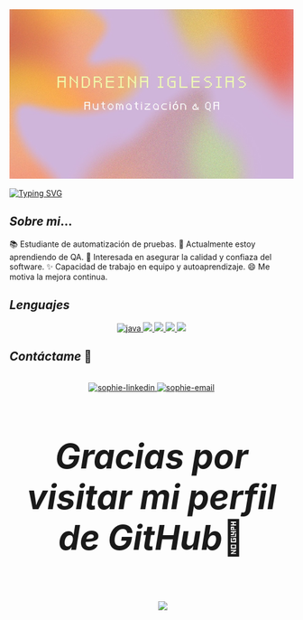 <img src="https://raw.githubusercontent.com/AndreinaIV/AndreinaIV/main/EncabezadoAndreina.jpg" height="300">



[![Typing SVG](https://readme-typing-svg.herokuapp.com?duration=6500&color=777777&background=00000000&width=500&height=120&size=40&lines=++Hola!+Soy+Andreina+🌻)](https://git.io/typing-svg)



## *Sobre mi*...

📚 Estudiante de automatización de pruebas.
🌱 Actualmente estoy aprendiendo de QA.
💬 Interesada en asegurar la calidad y confiaza del software.
✨ Capacidad de trabajo en equipo y autoaprendizaje.
😄 Me motiva la mejora continua.

## *Lenguajes*


<p align="center">
  <a href="https://www.oracle.com/co/java/" target="_blank"> 
    <img src="https://img.shields.io/badge/Java-ED8B00?style=for-the-badge&logo=java&logoColor=white" 
      alt="java"/> 
  </a>

  <a href="https://developer.mozilla.org/es/docs/Web/JavaScript" target="_blank"> 
    <img src="https://encrypted-tbn0.gstatic.com/images?q=tbn:ANd9GcT51BMMUr2H27skg69TPo-ohN15vKM_fFeX0A&usqp=CAU" width="100"/> 
  </a>

  <a href="https://www.hostinger.co/tutoriales/que-es-html" target="_blank"> 
    <img src="https://actividades99.files.wordpress.com/2017/10/html.jpg?w=800" width="100"/> 
  </a>

  <a href="https://developer.mozilla.org/es/docs/Learn/CSS/First_steps/What_is_CSS" target="_blank"> 
    <img src="https://iconape.com/wp-content/png_logo_vector/css-4.png" width="60"/> 
  </a>

  <a href="https://aws.amazon.com/es/what-is/sql/" target="_blank"> 
    <img src="https://encrypted-tbn0.gstatic.com/images?q=tbn:ANd9GcSa564y4rdLzkq12XVKSMKmyKLN6i_hE48yt3Bk97StFE0XNoGyzBwSAqBEvR3iZpYQAhg&usqp=CAU" width="60"/> 
  </a>

## *Contáctame* 🌻

<br>
<div align="center">
  <a href="https://www.linkedin.com/in/ andreina-iglesias-valderrama-b0bb66224/" target="_blank"  rel="noopener noreferrer">
    <img src="https://img.icons8.com/bubbles/100/000000/linkedin.png" alt="sophie-linkedin" />
  </a>
    <a href="mailto:andreina.iv95@gmail.com" target="top" rel="noopener noreferrer">
    <img src="https://img.icons8.com/bubbles/100/000000/gmail-new.png" alt="sophie-email"/>
  </a>
</div>

<br>

<div align="center" style="font-size: 60px;">
  
  <strong><em>Gracias por visitar mi perfil de GitHub</em></strong>👋

</div>


<br>

<img align= "right" width= "240" src= "https://pa1.narvii.com/6580/8098c6e9207376889eeb0532d9f5a0723c4d73f5_hq.gif"/>